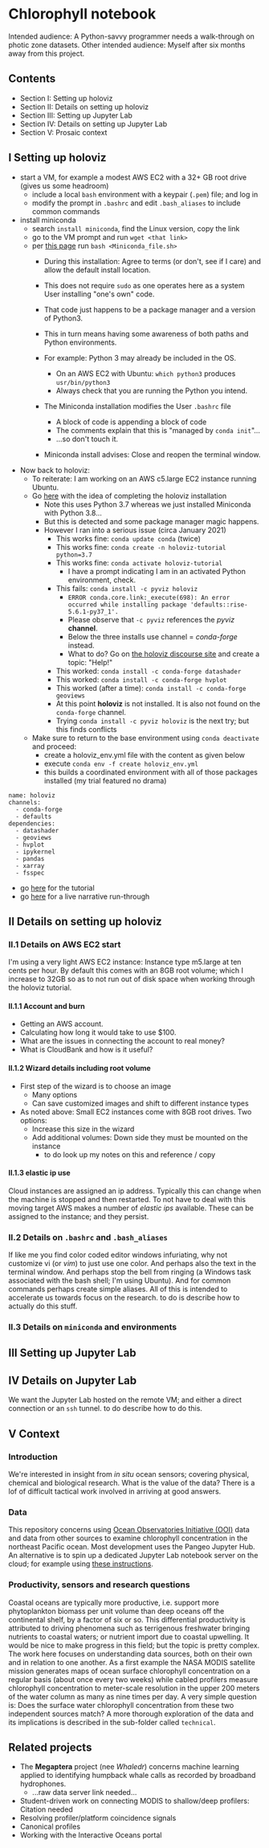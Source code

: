 # Chlorophyll notebook

Intended audience: A Python-savvy programmer needs a walk-through on photic zone datasets. Other intended audience: Myself after six months away from this project. 


## Contents

* Section I: Setting up holoviz
* Section II: Details on setting up holoviz
* Section III: Setting up Jupyter Lab
* Section IV: Details on setting up Jupyter Lab
* Section V: Prosaic context


## I Setting up holoviz

* start a VM, for example a modest AWS EC2 with a 32+ GB root drive (gives us some headroom)
    * include a local `bash` environment with a keypair (`.pem`) file; and log in
    * modify the prompt in `.bashrc` and edit `.bash_aliases` to include common commands
* install miniconda
    * search `install miniconda`, find the Linux version, copy the link
    * go to the VM prompt and run `wget <that link>`
    * per [this page](https://conda.io/projects/conda/en/latest/user-guide/install/linux.html) run `bash <Miniconda_file.sh>`
        * During this installation: Agree to terms (or don't, see if I care) and allow the default install location.
        * This does not require `sudo` as one operates here as a system User installing "one's own" code.
        * That code just happens to be a package manager and a version of Python3. 
        * This in turn means having some awareness of both paths and Python environments. 
        * For example: Python 3 may already be included in the OS. 
            * On an AWS EC2 with Ubuntu: `which python3` produces `usr/bin/python3`
            * Always check that you are running the Python you intend.

         * The Miniconda installation modifies the User `.bashrc` file
             * A block of code is appending a block of code
             * The comments explain that this is "managed by `conda init`"...
             * ...so don't touch it.
      * Miniconda install advises: Close and reopen the terminal window.
* Now back to holoviz: 
    * To reiterate: I am working on an AWS c5.large EC2 instance running Ubuntu.
    * Go [here](https://holoviz.org/installation.html) with the idea of completing the holoviz installation
        * Note this uses Python 3.7 whereas we just installed Miniconda with Python 3.8...
        * But this is detected and some package manager magic happens.
        * However I ran into a serious issue (circa January 2021)
            * This works fine: `conda update conda` (twice)
            * This works fine: `conda create -n holoviz-tutorial python=3.7`
            * This works fine: `conda activate holoviz-tutorial`
                * I have a prompt indicating I am in an activated Python environment, check.
            * This fails: `conda install -c pyviz holoviz`
                * `ERROR conda.core.link:_execute(698): An error occurred while installing package 'defaults::rise-5.6.1-py37_1'.`
                * Please observe that `-c pyviz` references the *pyviz* **channel**. 
                * Below the three installs use channel = *conda-forge* instead.
                * What to do? Go on [the holoviz discourse site](https://holoviz.discourse.org) and create a topic: "Help!"
            * This worked: `conda install -c conda-forge datashader`
            * This worked: `conda install -c conda-forge hvplot`
            * This worked (after a time): `conda install -c conda-forge geoviews`
            * At this point **holoviz** is not installed. It is also not found on the `conda-forge` channel. 
            * Trying `conda install -c pyviz holoviz` is the next try; but this finds conflicts
    * Make sure to return to the base environment using `conda deactivate` and proceed:
        * create a holoviz_env.yml file with the content as given below
        * execute `conda env -f create holoviz_env.yml`
        * this builds a coordinated environment with all of those packages installed (my trial featured no drama)
        
```
name: holoviz
channels:
  - conda-forge
  - defaults
dependencies:
  - datashader
  - geoviews
  - hvplot
  - ipykernel
  - pandas
  - xarray
  - fsspec
```

* go [here](https://holoviz.org/tutorial/index.html) for the tutorial
* go [here](https://www.youtube.com/watch?v=7deGS4IPAQ0) for a live narrative run-through


## II Details on setting up holoviz

### II.1 Details on AWS EC2 start

I'm using a very light AWS EC2 instance: Instance type m5.large at ten cents per hour. By default this 
comes with an 8GB root volume; which I increase to 32GB so as to not run out of disk space when working
through the holoviz tutorial. 


#### II.1.1 Account and burn

* Getting an AWS account.
* Calculating how long it would take to use $100.
* What are the issues in connecting the account to real money?
* What is CloudBank and how is it useful?

#### II.1.2 Wizard details including root volume

* First step of the wizard is to choose an image
    * Many options
    * Can save customized images and shift to different instance types
* As noted above: Small EC2 instances come with 8GB root drives. Two options:
    * Increase this size in the wizard
    * Add additional volumes: Down side they must be mounted on the instance
        * to do look up my notes on this and reference / copy

        
#### II.1.3 elastic ip use


Cloud instances are assigned an ip address. Typically this can change when the machine 
is stopped and then restarted. To not have to deal with this moving target AWS makes a
number of *elastic ips* available. These can be assigned to the instance; and they persist.


### II.2 Details on `.bashrc` and `.bash_aliases`

If like me you find color coded editor windows infuriating, why not customize vi (or *vim*)
to just use one color. And perhaps also the text in the terminal window. And perhaps stop the bell from
ringing (a Windows task associated with the bash shell; I'm using Ubuntu). And for common commands
perhaps create simple aliases. All of this is intended to accelerate us towards focus on the 
research. to do is describe how to actually do this stuff.


### II.3 Details on `miniconda` and environments


## III Setting up Jupyter Lab



## IV Details on Jupyter Lab


We want the Jupyter Lab hosted on the remote VM; and either a direct connection or an `ssh` tunnel.
to do describe how to do this. 


## V Context



### Introduction

We're interested in insight from *in situ* ocean sensors; covering physical, chemical and biological research.
What is the value of the data? There is a lof of difficult tactical work involved in arriving at good answers.


### Data

This repository concerns using [Ocean Observatories Initiative (OOI)](https://oceanobservatories.org/) 
data and data from other sources to examine chlorophyll
concentration in the northeast Pacific ocean. Most development uses the Pangeo Jupyter Hub. An alternative is to spin 
up a dedicated Jupyter Lab notebook server on the cloud; for example using 
[these instructions](https://github.com/cloudbank-project/image-research-computing-tutorial/blob/master/README.md).


### Productivity, sensors and research questions


Coastal oceans are typically more productive, i.e. support more phytoplankton biomass per unit volume 
than deep oceans off the 
continental shelf, by a factor of six or so. 
This differential productivity is attributed to driving phenomena such as terrigenous freshwater bringing nutrients
to coastal waters; or nutrient import due to coastal upwelling. 
It would be nice to make progress in this field; but the topic is pretty complex.
The work here focuses on understanding data sources, both
on their own and in relation to one another. As a first example the NASA MODIS satellite mission generates maps 
of ocean surface chlorophyll concentration on a regular basis (about once every two weeks) while cabled profilers
measure chlorophyll concentration to meter-scale resolution in the upper 200 meters of the water column 
as many as nine times per day. A very simple question is: Does the surface water chlorophyll concentration
from these two independent sources match? A more thorough exploration of the data and its implications is 
described in the sub-folder called `technical`. 


## Related projects

* The **Megaptera** project (nee *Whaledr*) concerns machine learning applied to identifying humpback whale calls as recorded by broadband hydrophones.
  * ...raw data server link needed...
* Student-driven work on connecting MODIS to shallow/deep profilers: Citation needed
* Resolving profiler/platform coincidence signals
* Canonical profiles
* Working with the Interactive Oceans portal



